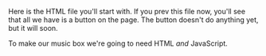 Here is the HTML file you'll start with. If you prev this file now, you'll see that all we have is a button on the page. The button doesn't do anything yet, but it will soon.

To make our music box we're going to need HTML *and* JavaScript. 